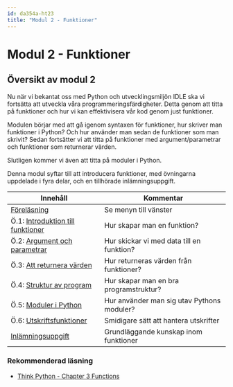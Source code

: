 ```yaml
---
id: da354a-ht23
title: "Modul 2 - Funktioner"
---
```


# Modul 2 - Funktioner

## Översikt av modul 2

Nu när vi bekantat oss med Python och utvecklingsmiljön IDLE ska vi fortsätta att utveckla våra programmeringsfärdigheter. Detta genom att titta på funktioner och hur vi kan effektivisera vår kod genom just funktioner.

Modulen börjar med att gå igenom syntaxen för funktioner, hur skriver man funktioner i Python? Och hur använder man sedan de funktioner som man skrivit? Sedan fortsätter vi att titta på funktioner med argument/parametrar och funktioner som returnerar värden.

Slutligen kommer vi även att titta på moduler i Python.

Denna modul syftar till att introducera funktioner, med övningarna uppdelade i fyra delar, och en tillhörade inlämningsuppgift.

| Innehåll | Kommentar |
| --- | --- |
| [Föreläsning](../lecture) | Se menyn till vänster |
| Ö.1: [Introduktion till funktioner](../ex-1) | Hur skapar man en funktion? |
| Ö.2: [Argument och parametrar](../ex-2) | Hur skickar vi med data till en funktion? |
| Ö.3: [Att returnera värden](../ex-3) | Hur returneras värden från funktioner? |
| Ö.4: [Struktur av program](../ex-4) | Hur skapar man en bra programstruktur? |
| Ö.5: [Moduler i Python](../ex-5) | Hur använder man sig utav Pythons moduler? |
| Ö.6: [Utskriftsfunktioner](../ex-6) | Smidigare sätt att hantera utskrifter |
| [Inlämningsuppgift](../assignment) | Grundläggande kunskap inom funktioner |

### Rekommenderad läsning

- [Think Python - Chapter 3  Functions](http://greenteapress.com/thinkpython2/html/thinkpython2004.html)